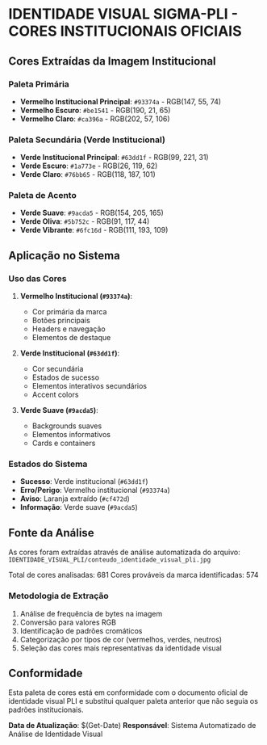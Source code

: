 # IDENTIDADE VISUAL SIGMA-PLI - CORES INSTITUCIONAIS OFICIAIS

## Cores Extraídas da Imagem Institucional

### Paleta Primária
- **Vermelho Institucional Principal**: `#93374a` - RGB(147, 55, 74)
- **Vermelho Escuro**: `#be1541` - RGB(190, 21, 65)
- **Vermelho Claro**: `#ca396a` - RGB(202, 57, 106)

### Paleta Secundária (Verde Institucional)
- **Verde Institucional Principal**: `#63dd1f` - RGB(99, 221, 31)
- **Verde Escuro**: `#1a773e` - RGB(26, 119, 62)
- **Verde Claro**: `#76bb65` - RGB(118, 187, 101)

### Paleta de Acento
- **Verde Suave**: `#9acda5` - RGB(154, 205, 165)
- **Verde Oliva**: `#5b752c` - RGB(91, 117, 44)
- **Verde Vibrante**: `#6fc16d` - RGB(111, 193, 109)

## Aplicação no Sistema

### Uso das Cores

1. **Vermelho Institucional (`#93374a`)**:
   - Cor primária da marca
   - Botões principais
   - Headers e navegação
   - Elementos de destaque

2. **Verde Institucional (`#63dd1f`)**:
   - Cor secundária
   - Estados de sucesso
   - Elementos interativos secundários
   - Accent colors

3. **Verde Suave (`#9acda5`)**:
   - Backgrounds suaves
   - Elementos informativos
   - Cards e containers

### Estados do Sistema

- **Sucesso**: Verde institucional (`#63dd1f`)
- **Erro/Perigo**: Vermelho institucional (`#93374a`)
- **Aviso**: Laranja extraído (`#cf472d`)
- **Informação**: Verde suave (`#9acda5`)

## Fonte da Análise

As cores foram extraídas através de análise automatizada do arquivo:
`IDENTIDADE_VISUAL_PLI/conteudo_identidade_visual_pli.jpg`

Total de cores analisadas: 681
Cores prováveis da marca identificadas: 574

### Metodologia de Extração

1. Análise de frequência de bytes na imagem
2. Conversão para valores RGB
3. Identificação de padrões cromáticos
4. Categorização por tipos de cor (vermelhos, verdes, neutros)
5. Seleção das cores mais representativas da identidade visual

## Conformidade

Esta paleta de cores está em conformidade com o documento oficial de identidade visual PLI e substitui qualquer paleta anterior que não seguia os padrões institucionais.

**Data de Atualização**: $(Get-Date)
**Responsável**: Sistema Automatizado de Análise de Identidade Visual
